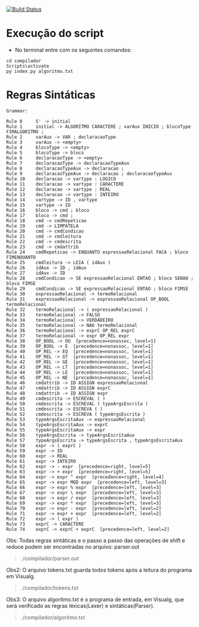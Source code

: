 [![Build Status](https://travis-ci.com/joaomota59/compiladorLexicoSintaticoSematinco.svg?branch=main)](https://travis-ci.com/joaomota59/compiladorLexicoSintaticoSematinco)
# Execução do script
* No terminal entre com os seguintes comandos:
``` shell
cd compilador
Scripts\activate
py index.py algoritmo.txt
```
# Regras Sintáticas
```
Grammar:

Rule 0     S' -> initial
Rule 1     initial -> ALGORITMO CARACTERE ; varAux INICIO ; blocoType FIMALGORITMO ;
Rule 2     varAux -> VAR ; declaracaoType
Rule 3     varAux -> <empty>
Rule 4     blocoType -> <empty>
Rule 5     blocoType -> bloco
Rule 6     declaracaoType -> <empty>
Rule 7     declaracaoType -> declaracaoTypeAux
Rule 8     declaracaoTypeAux -> declaracao ;
Rule 9     declaracaoTypeAux -> declaracao ; declaracaoTypeAux
Rule 10    declaracao -> vartype : LOGICO
Rule 11    declaracao -> vartype : CARACTERE
Rule 12    declaracao -> vartype : REAL
Rule 13    declaracao -> vartype : INTEIRO
Rule 14    vartype -> ID , vartype
Rule 15    vartype -> ID
Rule 16    bloco -> cmd ; bloco
Rule 17    bloco -> cmd ;
Rule 18    cmd -> cmdRepeticao
Rule 19    cmd -> LIMPATELA
Rule 20    cmd -> cmdCondicao
Rule 21    cmd -> cmdleitura
Rule 22    cmd -> cmdescrita
Rule 23    cmd -> cmdattrib
Rule 24    cmdRepeticao -> ENQUANTO expressaoRelacional FACA ; bloco FIMENQUANTO
Rule 25    cmdleitura -> LEIA ( idAux )
Rule 26    idAux -> ID , idAux
Rule 27    idAux -> ID
Rule 28    cmdCondicao -> SE expressaoRelacional ENTAO ; bloco SENAO ; bloco FIMSE
Rule 29    cmdCondicao -> SE expressaoRelacional ENTAO ; bloco FIMSE
Rule 30    expressaoRelacional -> termoRelacional
Rule 31    expressaoRelacional -> expressaoRelacional OP_BOOL termoRelacional
Rule 32    termoRelacional -> ( expressaoRelacional )
Rule 33    termoRelacional -> FALSO
Rule 34    termoRelacional -> VERDADEIRO
Rule 35    termoRelacional -> NAO termoRelacional
Rule 36    termoRelacional -> exprC OP_REL exprC
Rule 37    termoRelacional -> expr OP_REL expr
Rule 38    OP_BOOL -> OU  [precedence=nonassoc, level=1]
Rule 39    OP_BOOL -> E  [precedence=nonassoc, level=1]
Rule 40    OP_REL -> EQ  [precedence=nonassoc, level=1]
Rule 41    OP_REL -> GT  [precedence=nonassoc, level=1]
Rule 42    OP_REL -> GE  [precedence=nonassoc, level=1]
Rule 43    OP_REL -> LT  [precedence=nonassoc, level=1]
Rule 44    OP_REL -> LE  [precedence=nonassoc, level=1]
Rule 45    OP_REL -> NE  [precedence=nonassoc, level=1]
Rule 46    cmdattrib -> ID ASSIGN expressaoRelacional
Rule 47    cmdattrib -> ID ASSIGN exprC
Rule 48    cmdattrib -> ID ASSIGN expr
Rule 49    cmdescrita -> ESCREVAL ( )
Rule 50    cmdescrita -> ESCREVAL ( typeArgsEscrita )
Rule 51    cmdescrita -> ESCREVA ( )
Rule 52    cmdescrita -> ESCREVA ( typeArgsEscrita )
Rule 53    typeArgsEscritaAux -> expressaoRelacional
Rule 54    typeArgsEscritaAux -> exprC
Rule 55    typeArgsEscritaAux -> expr
Rule 56    typeArgsEscrita -> typeArgsEscritaAux
Rule 57    typeArgsEscrita -> typeArgsEscrita , typeArgsEscritaAux
Rule 58    expr -> ( exprC )
Rule 59    expr -> ID
Rule 60    expr -> REAL
Rule 61    expr -> INTEIRO
Rule 62    expr -> - expr  [precedence=right, level=5]
Rule 63    expr -> + expr  [precedence=right, level=5]
Rule 64    expr -> expr ^ expr  [precedence=right, level=4]
Rule 65    expr -> expr MOD expr  [precedence=left, level=3]
Rule 66    expr -> expr % expr  [precedence=left, level=3]
Rule 67    expr -> expr \ expr  [precedence=left, level=3]
Rule 68    expr -> expr / expr  [precedence=left, level=3]
Rule 69    expr -> expr * expr  [precedence=left, level=3]
Rule 70    expr -> expr - expr  [precedence=left, level=2]
Rule 71    expr -> expr + expr  [precedence=left, level=2]
Rule 72    expr -> ( expr )
Rule 73    exprC -> CARACTERE
Rule 74    exprC -> exprC + exprC  [precedence=left, level=2]
```


Obs: Todas regras sintáticas e o passo a passo das operações de shift e reduce podem ser encontradas no arquivo: parser.out 
> ./compilador/parser.out

Obs2: O arquivo tokens.txt guarda todos tokens após a leitura do programa em Visualg.
> ./compilador/tokens.txt

Obs3: O arquivo algoritmo.txt é o programa de entrada, em Visualg, que será verificado as regras léxicas(Lexer) e sintáticas(Parser).
> ./compilador/algoritmo.txt
